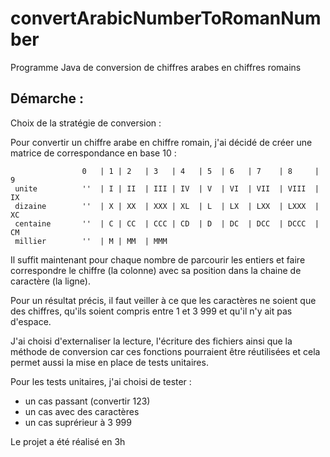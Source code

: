 # convertArabicNumberToRomanNumber
Programme Java de conversion de chiffres arabes en chiffres romains

## Démarche : 

Choix de la stratégie de conversion :

Pour convertir un chiffre arabe en chiffre romain, j'ai décidé de créer une matrice de correspondance en base 10 :

    				0	| 1	| 2	  | 3	| 4   | 5  | 6   | 7    | 8     | 9
	 unite		    ''	| I	| II  | III	| IV  | V  | VI  | VII  | VIII  | IX
	 dizaine		''  | X	| XX  | XXX	| XL  | L  | LX  | LXX  | LXXX  | XC
	 centaine		''	| C	| CC  | CCC	| CD  | D  | DC  | DCC  | DCCC  | CM	
	 millier		'' 	| M	| MM  | MMM	

Il suffit maintenant pour chaque nombre de parcourir les entiers et faire correspondre le chiffre (la colonne) avec sa position dans la chaine de caractère (la ligne).

Pour un résultat précis, il faut veiller à ce que les caractères ne soient que des chiffres, qu'ils soient compris entre 1 et 3 999 et qu'il n'y ait pas d'espace.

J'ai choisi d'externaliser la lecture, l'écriture des fichiers ainsi que la méthode de conversion car ces fonctions pourraient être réutilisées et cela permet aussi la mise en place de tests unitaires.

Pour les tests unitaires, j'ai choisi de tester :
* un cas passant (convertir 123)
* un cas avec des caractères
* un cas suprérieur à 3 999

Le projet a été réalisé en 3h

